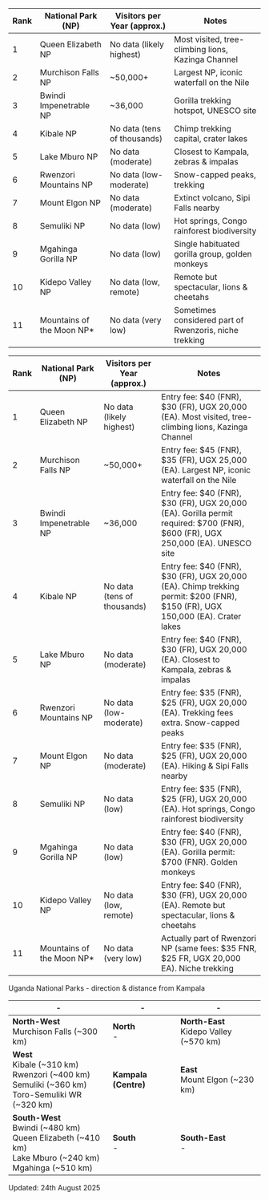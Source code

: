 |Rank|National Park (NP)|Visitors per Year (approx.)|Notes|
|-|-|-|-|
|1|Queen Elizabeth NP|No data (likely highest)|Most visited, tree-climbing lions, Kazinga Channel|
|2|Murchison Falls NP|~50,000+|Largest NP, iconic waterfall on the Nile|
|3|Bwindi Impenetrable NP|~36,000|Gorilla trekking hotspot, UNESCO site|
|4|Kibale NP|No data (tens of thousands)|Chimp trekking capital, crater lakes|
|5|Lake Mburo NP|No data (moderate)|Closest to Kampala, zebras & impalas|
|6|Rwenzori Mountains NP|No data (low-moderate)|Snow-capped peaks, trekking|
|7|Mount Elgon NP|No data (moderate)|Extinct volcano, Sipi Falls nearby|
|8|Semuliki NP|No data (low)|Hot springs, Congo rainforest biodiversity|
|9|Mgahinga Gorilla NP|No data (low)|Single habituated gorilla group, golden monkeys|
|10|Kidepo Valley NP|No data (low, remote)|Remote but spectacular, lions & cheetahs|
|11|Mountains of the Moon NP*|No data (very low)|Sometimes considered part of Rwenzoris, niche trekking|



|Rank|National Park (NP)|Visitors per Year (approx.)|Notes|
|-|-|-|-|
|1|Queen Elizabeth NP|No data (likely highest)|Entry fee: $40 (FNR), $30 (FR), UGX 20,000 (EA). Most visited, tree-climbing lions, Kazinga Channel|
|2|Murchison Falls NP|~50,000+|Entry fee: $45 (FNR), $35 (FR), UGX 25,000 (EA). Largest NP, iconic waterfall on the Nile|
|3|Bwindi Impenetrable NP|~36,000|Entry fee: $40 (FNR), $30 (FR), UGX 20,000 (EA). Gorilla permit required: $700 (FNR), $600 (FR), UGX 250,000 (EA). UNESCO site|
|4|Kibale NP|No data (tens of thousands)|Entry fee: $40 (FNR), $30 (FR), UGX 20,000 (EA). Chimp trekking permit: $200 (FNR), $150 (FR), UGX 150,000 (EA). Crater lakes|
|5|Lake Mburo NP|No data (moderate)|Entry fee: $40 (FNR), $30 (FR), UGX 20,000 (EA). Closest to Kampala, zebras & impalas|
|6|Rwenzori Mountains NP|No data (low-moderate)|Entry fee: $35 (FNR), $25 (FR), UGX 20,000 (EA). Trekking fees extra. Snow-capped peaks|
|7|Mount Elgon NP|No data (moderate)|Entry fee: $35 (FNR), $25 (FR), UGX 20,000 (EA). Hiking & Sipi Falls nearby|
|8|Semuliki NP|No data (low)|Entry fee: $35 (FNR), $25 (FR), UGX 20,000 (EA). Hot springs, Congo rainforest biodiversity|
|9|Mgahinga Gorilla NP|No data (low)|Entry fee: $40 (FNR), $30 (FR), UGX 20,000 (EA). Gorilla permit: $700 (FNR). Golden monkeys|
|10|Kidepo Valley NP|No data (low, remote)|Entry fee: $40 (FNR), $30 (FR), UGX 20,000 (EA). Remote but spectacular, lions & cheetahs|
|11|Mountains of the Moon NP*|No data (very low)|Actually part of Rwenzori NP (same fees: $35 FNR, $25 FR, UGX 20,000 EA). Niche trekking|


Uganda National Parks - direction & distance from Kampala

| - | - | - |
| - | - | - |
| **North-West**<br>Murchison Falls (~300 km) | **North**<br>- | **North-East**<br>Kidepo Valley (~570 km) |
| **West**<br>Kibale (~310 km)<br>Rwenzori (~400 km)<br>Semuliki (~360 km)<br>Toro-Semuliki WR (~320 km) | **Kampala (Centre)** | **East**<br>Mount Elgon (~230 km) |
| **South-West**<br>Bwindi (~480 km)<br>Queen Elizabeth (~410 km)<br>Lake Mburo (~240 km)<br>Mgahinga (~510 km) | **South**<br>- | **South-East**<br>- |

Updated: 24th August 2025
